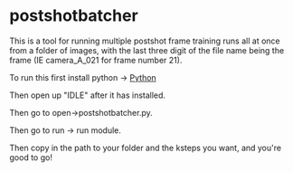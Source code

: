 # postshotbatcher

This is a tool for running multiple postshot frame training runs all at once from a folder of images, with the last three digit of the file name being the frame (IE camera_A_021 for frame number 21).

To run this first install python -> <a href="https://www.python.org/downloads/">Python</a>

Then open up "IDLE" after it has installed.

Then go to open->postshotbatcher.py.

Then go to run -> run module.

Then copy in the path to your folder and the ksteps you want, and you're good to go!
